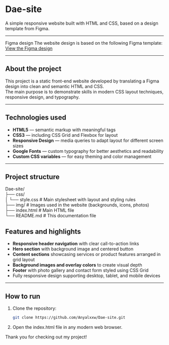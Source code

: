 # Dae-site

A simple responsive website built with HTML and CSS, based on a design template from Figma.

---

Figma design
The website design is based on the following Figma template:
[View the Figma design](https://www.figma.com/design/8uX876jgmXe0S0zfkfjuvg/Dae?node-id=0-1&p=f&t=L6a4OdkVpR71Zc8T-0)

---

## About the project

This project is a static front-end website developed by translating a Figma design into clean and semantic HTML and CSS.  
The main purpose is to demonstrate skills in modern CSS layout techniques, responsive design, and typography.

---

## Technologies used

- **HTML5** — semantic markup with meaningful tags  
- **CSS3** — including CSS Grid and Flexbox for layout  
- **Responsive Design** — media queries to adapt layout for different screen sizes  
- **Google Fonts** — custom typography for better aesthetics and readability  
- **Custom CSS variables** — for easy theming and color management

---

## Project structure

Dae-site/ <br>
├── css/ <br>
│ └── style.css # Main stylesheet with layout and styling rules <br>
├── img/ # Images used in the website (backgrounds, icons, photos) <br>
├── index.html # Main HTML file <br>
└── README.md # This documentation file <br>

## Features and highlights

- **Responsive header navigation** with clear call-to-action links  
- **Hero section** with background image and centered button  
- **Content sections** showcasing services or product features arranged in grid layout  
- **Background images and overlay colors** to create visual depth  
- **Footer** with photo gallery and contact form styled using CSS Grid  
- Fully responsive design supporting desktop, tablet, and mobile devices

---

## How to run

1. Clone the repository:  
   ```bash
   git clone https://github.com/Anyalxxw/Dae-site.git
2. Open the index.html file in any modern web browser.

Thank you for checking out my project!
